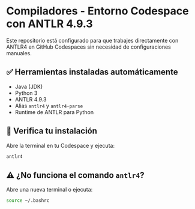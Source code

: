 # Compiladores - Entorno Codespace con ANTLR 4.9.3

Este repositorio está configurado para que trabajes directamente con ANTLR4 en GitHub Codespaces sin necesidad de configuraciones manuales.

## ✅ Herramientas instaladas automáticamente

- Java (JDK)
- Python 3
- ANTLR 4.9.3
- Alias `antlr4` y `antlr4-parse`
- Runtime de ANTLR para Python

## 🔄 Verifica tu instalación

Abre la terminal en tu Codespace y ejecuta:

```bash
antlr4
```

## ⚠️ ¿No funciona el comando `antlr4`?
Abre una nueva terminal o ejecuta:

```bash
source ~/.bashrc
```
